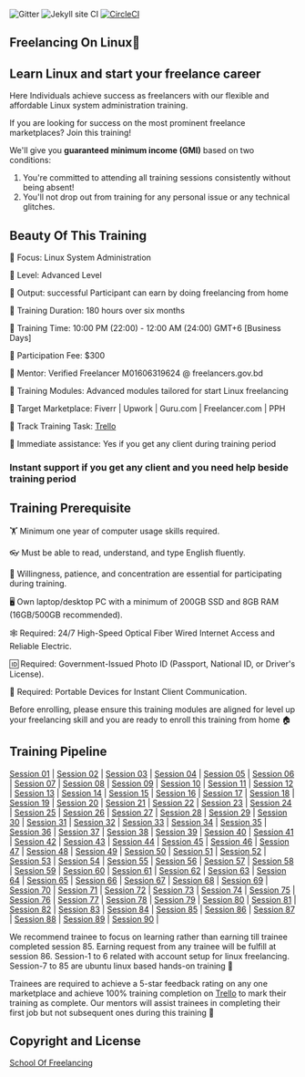 ![Gitter](https://badges.gitter.im/School-Of-Freelancing/Lobby.svg)
![Jekyll site CI](https://github.com/SchoolOfFreelancing/BackOffice/workflows/Jekyll%20site%20CI/badge.svg?branch=master)
[![CircleCI](https://dl.circleci.com/status-badge/img/gh/SchoolOfFreelancing/Freelancing-On-Linux/tree/main.svg?style=svg)](https://dl.circleci.com/status-badge/redirect/gh/SchoolOfFreelancing/Freelancing-On-Linux/tree/main)

## Freelancing On Linux🐧
## Learn Linux and start your freelance career

Here Individuals achieve success as freelancers with our flexible and affordable Linux system administration training.

If you are looking for success on the most prominent freelance marketplaces? Join this training! 

We'll give you **guaranteed minimum income (GMI)** based on two conditions:
1) You're committed to attending all training sessions consistently without being absent!
2) You'll not drop out from training for any personal issue or any technical glitches.


## Beauty Of This Training

📢 Focus: Linux System Administration 

📢 Level: Advanced Level 

📢 Output: successful Participant can earn by doing freelancing from home

📢 Training Duration: 180 hours over six months

📢 Training Time: 10:00 PM (22:00) - 12:00 AM (24:00) GMT+6 [Business Days]

📢 Participation Fee: $300

📢 Mentor: Verified Freelancer M01606319624 @ freelancers.gov.bd

📢 Training Modules: Advanced modules tailored for start Linux freelancing

📢 Target Marketplace: Fiverr | Upwork | Guru.com | Freelancer.com | PPH

📢 Track Training Task: [Trello](https://trello.com/b/RFo7GNdY/school-of-freelancing)

📢 Immediate assistance: Yes if you get any client during training period

### Instant support if you get any client and you need help beside training period

## Training Prerequisite
🏋️ Minimum one year of computer usage skills required.

👓 Must be able to read, understand, and type English fluently.

🚴 Willingness, patience, and concentration are essential for participating during training.

🖥 Own laptop/desktop PC with a minimum of 200GB SSD and 8GB RAM (16GB/500GB recommended).

🕸 Required: 24/7 High-Speed Optical Fiber Wired Internet Access and Reliable Electric. 

🆔 Required: Government-Issued Photo ID (Passport, National ID, or Driver's License).

📱 Required: Portable Devices for Instant Client Communication.

Before enrolling, please ensure this training modules are aligned for level up your freelancing skill and you are ready to enroll this training from home 🏠

## Training Pipeline
[Session 01](https://docs.google.com/document/d/17XTxh_9XgJ4--37dLbIe8ZNkr416ThnypsMwPjbb_nU/edit?usp=sharing) |
[Session 02](https://docs.google.com/document/d/13iPvZZvilKKCK0To08sWtHG2O1IZgIOpVZP-erq8UR0/edit?usp=sharing) |
[Session 03](https://docs.google.com/document/d/1Kk92VyZVxz9zrBzhluFVAceUDpKaYLnVV40WmMZvh7M/edit?usp=sharing) | 
[Session 04](https://docs.google.com/document/d/1PVCZK948WGCmmNzrNNn_xdFUgvMRF-ZP2JBksvbrPRA/edit?usp=sharing) |
[Session 05](https://docs.google.com/document/d/1Jrb2prwEBlkotss_Xv09hI83W_Z9XP0tIrAoLYNmKnw/edit?usp=sharing) |
[Session 06](https://docs.google.com/document/d/1kUpBhSco_fw-lS-yKOLJNwU4DH5UZBfSPo4prfX3bQE/edit?usp=sharing) |
[Session 07](https://docs.google.com/document/d/1O7OMhgAMd88gTBgWKj4m6Hn6HdhyBkoPB-6upS7G_Iw/edit?usp=sharing) |
[Session 08](https://docs.google.com/document/d/1pfzpxxqv8_bfmn5YZ7evcLxmjR2_9WQzUsaxrYImg-Y/edit?usp=sharing) |
[Session 09](https://docs.google.com/document/d/1a7YUcV_b3kxSz7_egMOh6e2VcM9cE0X4q8Rw7CRwNsQ/edit?usp=sharing) |
[Session 10](https://docs.google.com/document/d/1RxQ2RRDnRac60MnZEFUkenbNvyHG9sMv2IrVajtRIm4/edit?usp=sharing) |
[Session 11](https://docs.google.com/document/d/1A9YpgJVa1AuSIRCjOW6QvdEBZzmB9HQKgPrANSsz1H8/edit?usp=sharing) |
[Session 12](https://docs.google.com/document/d/15wrZuqa7j2YOOT6YRqwCj33IcIvYrCHktiOIP0SI_P8/edit?usp=sharing) |
[Session 13](https://docs.google.com/document/d/1yvnSm3bSsmBMBqimPHdh-9qBadA5Pj5zZ1qvKjU2epU/edit?usp=sharing) |
[Session 14](https://docs.google.com/document/d/1iCH40SqEKg4MsadrEjlK2QdkZjYGSsP_EFTxDi7CPEc/edit?usp=sharing) |
[Session 15](https://docs.google.com/document/d/1uuHGpmp01bla2fUSlblfqA9AQUJJeBAp3BL2-yESkMY/edit?usp=sharing) |
[Session 16](https://docs.google.com/document/d/1nZn95BbcOTpgJlQNGCMWICGLdXojm3DEdG2aZOrYCxk/edit?usp=sharing) |
[Session 17](https://docs.google.com/document/d/1qhr9CE262__1SWRIE6l3kIbiOSIU2QyGjCYjU85rLiQ/edit?usp=sharing) |
[Session 18](https://docs.google.com/document/d/1TOfdEsGbqxzrzRc9gchotJZE0ejshFNR41QmR3iSETY/edit?usp=sharing) |
[Session 19](https://docs.google.com/document/d/1M0-EQnZDd7fVZIWDfzL_BGkTr5lrHIHcTOzTZ458bf8/edit?usp=sharing) |
[Session 20](https://docs.google.com/document/d/1IPgWvP10jpPyLa06olLULmmI7A0NOMnNnsODDETpx7k/edit?usp=sharing) |
[Session 21](https://docs.google.com/document/d/1zKDerKzduabg4_zI88HcMxsWd_qwmiHkmFjHsmitEXo/edit?usp=sharing) |
[Session 22](https://docs.google.com/document/d/1hTaQSo6MWSDQDwTLitAXc3z9TpZvC_EVnCqMeCh5w8M/edit?usp=sharing) |
[Session 23](https://docs.google.com/document/d/1BerFJvhUNjZTWZ1SkeicG28U34u-cDQKEr-uab7qJGc/edit?usp=sharing) |
[Session 24](https://docs.google.com/document/d/1E8MozrUWp6YzHvsozv7foVX2SjK-0q6janYdmyActdM/edit?usp=sharing) |
[Session 25](https://docs.google.com/document/d/1rraVirPpjjj1hPzygWf9hBv9-0d1Dm-zBc8XQ5J80nc/edit?usp=sharing) |
[Session 26](https://docs.google.com/document/d/1_l-CnyePn6zHd08xoyEi2jGsaAPDXptCzj3jJn9-BE0/edit?usp=sharing) |
[Session 27](https://docs.google.com/document/d/19J49vklobxM3ITNyiag-vWpkzNcpVZQ--RgG6V4lLHk/edit?usp=sharing) |
[Session 28](https://docs.google.com/document/d/1kJC9AHz8h3U-4q7Z3ezFFmDMhbtVr9f-DK0INrgU0Nw/edit?usp=sharing) |
[Session 29](https://docs.google.com/document/d/1YkK40WR5AGZkhyLpvrUKh-K6zwEz7cU8AjAiMmVoGho/edit?usp=sharing) |
[Session 30](https://docs.google.com/document/d/1Gd825MRnMcu9WToQcLVP0eXsCpimF5c4BdYbZpN24A8/edit?usp=sharing) |
[Session 31](https://docs.google.com/document/d/1Gd825MRnMcu9WToQcLVP0eXsCpimF5c4BdYbZpN24A8/edit?usp=sharing) |
[Session 32](https://docs.google.com/document/d/1Gd825MRnMcu9WToQcLVP0eXsCpimF5c4BdYbZpN24A8/edit?usp=sharing) |
[Session 33](https://docs.google.com/document/d/1Gd825MRnMcu9WToQcLVP0eXsCpimF5c4BdYbZpN24A8/edit?usp=sharing) |
[Session 34](https://docs.google.com/document/d/1Gd825MRnMcu9WToQcLVP0eXsCpimF5c4BdYbZpN24A8/edit?usp=sharing) |
[Session 35](https://docs.google.com/document/d/1Gd825MRnMcu9WToQcLVP0eXsCpimF5c4BdYbZpN24A8/edit?usp=sharing) |
[Session 36](https://docs.google.com/document/d/1Gd825MRnMcu9WToQcLVP0eXsCpimF5c4BdYbZpN24A8/edit?usp=sharing) |
[Session 37](https://docs.google.com/document/d/1Gd825MRnMcu9WToQcLVP0eXsCpimF5c4BdYbZpN24A8/edit?usp=sharing) |
[Session 38](https://docs.google.com/document/d/1Gd825MRnMcu9WToQcLVP0eXsCpimF5c4BdYbZpN24A8/edit?usp=sharing) |
[Session 39](https://docs.google.com/document/d/1Gd825MRnMcu9WToQcLVP0eXsCpimF5c4BdYbZpN24A8/edit?usp=sharing) |
[Session 40](https://docs.google.com/document/d/1Gd825MRnMcu9WToQcLVP0eXsCpimF5c4BdYbZpN24A8/edit?usp=sharing) |
[Session 41](https://docs.google.com/document/d/1V0OkBO9XWV4-hN9Q-XtsYSxKjC__SNkpPcFXgKnBdMM/edit?usp=sharing) |
[Session 42](https://docs.google.com/document/d/1dJGjdk3p1eVF7KXe6oiWzeNJDD64gKCK0RfnJ4gI3Qs/edit?usp=sharing) |
[Session 43](https://docs.google.com/document/d/18sQR2-JsWdxo5XreFbAkoxrmKuflq8VmmutNhe-ewAo/edit?usp=sharing) |
[Session 44](https://docs.google.com/document/d/1lQbPCB9GXFLqoQTSOURuHV_bV76QWmxBxUJMEg6zHW0/edit?usp=sharing) |
[Session 45](https://docs.google.com/document/d/1YW67fmdooqWk1YhMCiSMUosaPVcCcxKYnFwqf3lF1ac/edit?usp=sharing) |
[Session 46](https://docs.google.com/document/d/1ndLTPm922fQIrbylqdQGwHeZPbCwDZ_pmMbL3qzBIaY/edit?usp=sharing) |
[Session 47](https://docs.google.com/document/d/12f4jPqZuwxZ_Ka2G06bE0EhKyQssKKenuWp-upeGRbA/edit?usp=sharing) |
[Session 48](https://docs.google.com/document/d/1R8ZspSfmLFrGkQqyFzIsQ3RJ5FeLntwWrtIYxO_fdUI/edit?usp=sharing) |
[Session 49](https://docs.google.com/document/d/1KtPAw7T32gH3O2G-joRxhzWtZhtHauLpX8WVfrPFk1g/edit?usp=sharing) |
[Session 50](https://docs.google.com/document/d/1V-F6J_VGxj_TIHuxCCVFuiow7rY5hGRMxHGMiVI24sE/edit?usp=sharing) |
[Session 51](https://docs.google.com/document/d/1RR776TIxnEvK2G7f_H68mGxOsuLrxxWsIfuePKHjd30/edit?usp=sharing) |
[Session 52](https://docs.google.com/document/d/1dzIeC3d05buSzMB_HIjS8J6cYx7EQz3Nd5aJnSAskSU/edit?usp=sharing) |
[Session 53](https://docs.google.com/document/d/1WMXYVJ7S6b131GYYKFwZlS6mXDpFM0ln_wpCrJcHkr8/edit?usp=sharing) |
[Session 54](https://docs.google.com/document/d/1v8KUnAoE_dLSDGhm4cqNrZgvxMZcz2224Bmpqckl3Gc/edit?usp=sharing) |
[Session 55](https://docs.google.com/document/d/1APLXATdBfQUjDg3c0JUPP86DQ1xxhn6U-mcYX8v9o1w/edit?usp=sharing) |
[Session 56](https://docs.google.com/document/d/1hbSu7iRs6y8B7_fax8U4pm856XWMzQLn_x0kUEGE_NY/edit?usp=sharing) |
[Session 57](https://docs.google.com/document/d/12L8WLMEt-ouXaXmqW37aIhK9fm5oWyWlJv37WXSK5wU/edit?usp=sharing) |
[Session 58](https://docs.google.com/document/d/1sCGktjwKLVI10NcYk13qxSwA0HxFPoGeS-i3y5u_EQg/edit?usp=sharing) |
[Session 59](https://docs.google.com/document/d/1AH36RV-E2aLUq2zJKRTFYjM0s4a8CV3cddD49u3a20E/edit?usp=sharing) |
[Session 60](https://docs.google.com/document/d/1EFjYI6URniN20EM3sszQZmOCrDG8aiS8TRggqAnvFHY/edit?usp=sharing) |
[Session 61](https://docs.google.com/document/d/18azs1XQ6u9CwJDm_Cw-1acIrjgT57LwHtTpVA-9_puM/edit?usp=sharing) |
[Session 62](https://docs.google.com/document/d/1kV6H972MmdH78H7mmmnevBIn7DxOvRIPuNRU1yiA_Ck/edit?usp=sharing) |
[Session 63](https://docs.google.com/document/d/1tjp2txX6lLwJka9Cp7ieRhUwv9PAKJm4Bx9vWVbNXq4/edit?usp=sharing) |
[Session 64](https://docs.google.com/document/d/1e4mbrTOD2GqceGGrR_bHmZ2DNCLF2MgVnsjbZeywi8k/edit?usp=sharing) |
[Session 65](https://docs.google.com/document/d/18HdeVZO-Yj0LTWhL_xcDoQWtw7p5aubdUsx1hqbQugg/edit?usp=sharing) |
[Session 66](https://docs.google.com/document/d/125HohqUjeJwf0oQtGmeWNER4ABr1Xv-yjqqHvqKq5GY/edit?usp=sharing) |
[Session 67](https://docs.google.com/document/d/1Od4Kdxmc-mNIS-itvF5fGuxKDiy3BEXxnbkxMuH5Neo/edit?usp=sharing) |
[Session 68](https://docs.google.com/document/d/1Squz9N45zwkH5feWUPPGBU7gB8xOmOOyZRQcZAQG3AY/edit?usp=sharing) |
[Session 69](https://docs.google.com/document/d/1oR1nsZqwaFQ3jjQ5Tp48VWnUZ-VQAneiLKsZ0DGKj3E/edit?usp=sharing) |
[Session 70](https://docs.google.com/document/d/1T8bK7xKfd7ytKLmyFZ5_kGCFpD-Egh6R8wM6eFitaQU/edit?usp=sharing) |
[Session 71](https://docs.google.com/document/d/1YY3GEPwyj8a7ymjrZemLg-d2y2hjPbsD4Ns7Z4i8YLs/edit?usp=sharing) |
[Session 72](https://docs.google.com/document/d/1Y_jOdJ-IN2BFGLaNcnSgUCHjEAK7l_4HJK0PgehSdwA/edit?usp=sharing) |
[Session 73](https://docs.google.com/document/d/1cWM73B3klwjLVzURPV7a5tufCsb3QkgA3RCMyrMOids/edit?usp=sharing) |
[Session 74](https://docs.google.com/document/d/1eu1RSQNK6xTtUecHROorExgoPFb0KyYsVQBBcSB8aYI/edit?usp=sharing) |
[Session 75](https://docs.google.com/document/d/1kXCmFfBfS3tpf_j77KCXWTMUkAXDKU0fnk62HMGyfIs/edit?usp=sharing) |
[Session 76](https://docs.google.com/document/d/1cNuvN4iDoMoN7XMzDGQXqnzfqx0XlatUYyVgP-UBBt0/edit?usp=sharing) |
[Session 77](https://docs.google.com/document/d/1sGfybGBh8a9G1cBIPIMbdFlKmebnDVvUXA37B-d5KAo/edit?usp=sharing) |
[Session 78](https://docs.google.com/document/d/1GoehAJp-KHohj0Izx85hc_7Nuwy6ICyD7EF9Qq9GKTk/edit?usp=sharing) |
[Session 79](https://docs.google.com/document/d/1jXujRKcXV7z53shUcEooAHC15JnE_GK1xDKW6HdUWAw/edit?usp=sharing) |
[Session 80](https://docs.google.com/document/d/15XKuF6bBkrVPlEz0T106zYgo_q1FLKcyweVO25DlhyQ/edit?usp=sharing) |
[Session 81](https://docs.google.com/document/d/1D2NNVxQY15ZAm9bqRCCcG7lCsloNQIh4sqCnTCqQqp4/edit?usp=sharing) |
[Session 82](https://docs.google.com/document/d/1LLr0dIceY9jXM9TsLwsEabFEY3pDXHPqxgOFAu_J0u8/edit?usp=sharing) |
[Session 83](https://docs.google.com/document/d/10aC7qNwXqL7dr_UwDdUftee-y7kJ40m5rXJAidf1S5c/edit?usp=sharing) |
[Session 84](https://docs.google.com/document/d/1GhA6hZbIojORlcLw8bnREzKdCHY-3fTgcIZiK-3Cw5Y/edit?usp=sharing) |
[Session 85](https://docs.google.com/document/d/1p8wjNs2_5LPyK0da3g-41B4_qCw3n8apirtNYGH9QoY/edit?usp=sharing) |
[Session 86](https://docs.google.com/document/d/1kSMYwm86SYfre_yjUwjEU9bg8QR-cRdV2MIb7AkYDTg/edit?usp=sharing) |
[Session 87](https://docs.google.com/document/d/15OqgWmAY6X7eM9brkKxul9v9es27gxxsTIVhhzQUUZo/edit?usp=sharing) |
[Session 88](https://docs.google.com/document/d/1ZdEwBOcLgHhbj4c793m9ZesQ0G7tOKn7yjNqr6C2eDs/edit?usp=sharing) |
[Session 89](https://docs.google.com/document/d/1Odd0vGlzsbvofGBQAuPaWqYHAQ93_uBx1jtWGfgeTbI/edit?usp=sharing) |
[Session 90](https://docs.google.com/document/d/1-s46iGGrjwTVECCoF-6sgV8sobj_Ql1Aj5_h2VziSl0/edit?usp=sharing) |

We recommend trainee to focus on learning rather than earning till trainee completed session 85. Earning request from any trainee will be fulfill at session 86. Session-1 to 6 related with account setup for linux freelancing. Session-7 to 85 are ubuntu linux based hands-on training 🚀

Trainees are required to achieve a 5-star feedback rating on any one marketplace and achieve 100% training completion on [Trello](https://trello.com/b/RFo7GNdY/school-of-freelancing) to mark their training as complete. Our mentors will assist trainees in completing their first job but not subsequent ones during this training 🚀

## Copyright and License 
[School Of Freelancing](https://www.schooloffreelancing.com/) 
